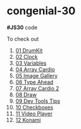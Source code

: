 # congenial-30
**#JS30** code

To check out
1.  [01 DrumKit](<https://kaustubhd.github.io/congenial-30/01 DrumKit>)
2.  [02 Clock](<https://kaustubhd.github.io/congenial-30/02 Clock>)
3.  [03 Variables](<https://kaustubhd.github.io/congenial-30/03 Variables>)
4.  [04 Array Cardio](<https://kaustubhd.github.io/congenial-30/04 Array Cardio>)
5.  [05 Image Gallery](<https://kaustubhd.github.io/congenial-30/05 Image Gallery>)
6.  [06 Type Ahead](<https://kaustubhd.github.io/congenial-30/06 Type Ahead>)
7.  [07 Array Cardio 2](<https://kaustubhd.github.io/congenial-30/07 Array Cardio 2>)
8.  [08 Draw](<https://kaustubhd.github.io/congenial-30/08 Draw>)
9.  [09 Dev Tools Tips](<https://kaustubhd.github.io/congenial-30/09 Dev Tools Tips>)
10. [10 Checkboxes](<https://kaustubhd.github.io/congenial-30/10 Checkboxes>)
11. [11 Video Player](<https://kaustubhd.github.io/congenial-30/11 Video Player>)
12. [12 Konami](<https://kaustubhd.github.io/congenial-30/12 Konami>)
